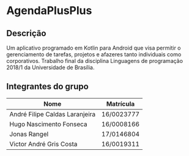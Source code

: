 # AgendaPlusPlus

## Descrição

Um aplicativo programado em Kotlin para Android que visa permitir o
gerenciamento de tarefas, projetos e afazeres tanto individuais como
corporativos. Trabalho final da disciplina Linguagens de programação 2018/1 da
Universidade de Brasília.

## Integrantes do grupo

Nome | Matrícula
---  | ---
André Filipe Caldas Laranjeira | 16/0023777
Hugo Nascimento Fonseca | 16/0008166
Jonas Rangel | 17/0146804
Victor André Gris Costa | 16/0019311
